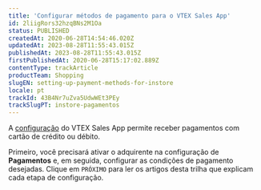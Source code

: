 ```yaml
---
title: 'Configurar métodos de pagamento para o VTEX Sales App'
id: 2liigRors32hzqBNs2M1Oa
status: PUBLISHED
createdAt: 2020-06-28T14:54:46.020Z
updatedAt: 2023-08-28T11:55:43.015Z
publishedAt: 2023-08-28T11:55:43.015Z
firstPublishedAt: 2020-06-28T15:17:02.889Z
contentType: trackArticle
productTeam: Shopping
slugEN: setting-up-payment-methods-for-instore
locale: pt
trackId: 43B4Nr7uZva5UdwWEt3PEy
trackSlugPT: instore-pagamentos
---
```


A [configuração](https://help.vtex.com/pt/tracks/instore-setting-up--zav76TFEZlAjnyBVL5tRc) do VTEX Sales App permite receber pagamentos com cartão de crédito ou débito.

Primeiro, você precisará ativar o adquirente na configuração de __Pagamentos__ e, em seguida, configurar as condições de pagamento desejadas. Clique em `PRÓXIMO` para ler os artigos desta trilha que explicam cada etapa de configuração.
